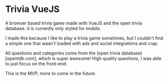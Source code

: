 # Trivia VueJS

A browser based trivia game made with VueJS and the open trivia database.
it is currently only styled for mobile.


I made this because I like to play a trivia game sometimes, but I couldn't find a simple one that wasn't loaded with ads and social integrations and crap.


All questions and categories come from the (open trivia database)[opentdb.com], which is super awesome! High quality questions, I was able to just focus on the front-end.

This is the MVP, more to come in the future.

